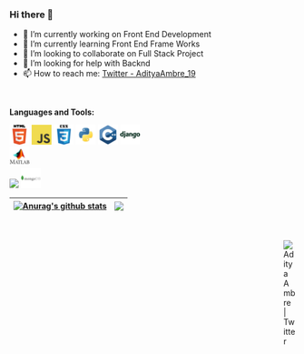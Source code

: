 ### Hi there 👋


- 🔭 I’m currently working on Front End Development
- 🌱 I’m currently learning Front End Frame Works
- 👯 I’m looking to collaborate on Full Stack Project
- 🤔 I’m looking for help with Backnd 
- 📫 How to reach me: [Twitter - AdityaAmbre_19](https://twitter.com/AdityaAmbre_19)

<br />

 
 **Languages and Tools:**  
 
<code><img height="35" src="https://raw.githubusercontent.com/github/explore/80688e429a7d4ef2fca1e82350fe8e3517d3494d/topics/html/html.png"></code>
<code><img height="35" src="https://raw.githubusercontent.com/github/explore/80688e429a7d4ef2fca1e82350fe8e3517d3494d/topics/javascript/javascript.png"></code>
<code><img height="35" src="https://raw.githubusercontent.com/github/explore/80688e429a7d4ef2fca1e82350fe8e3517d3494d/topics/css/css.png"></code>
<code><img height="35" src="https://raw.githubusercontent.com/github/explore/80688e429a7d4ef2fca1e82350fe8e3517d3494d/topics/python/python.png"></code>
<code><img height="35" src="https://raw.githubusercontent.com/github/explore/80688e429a7d4ef2fca1e82350fe8e3517d3494d/topics/cpp/cpp.png"></code>
<code><img height="35" src="https://raw.githubusercontent.com/github/explore/80688e429a7d4ef2fca1e82350fe8e3517d3494d/topics/django/django.png"></code>    
<code><img height="35" src="https://raw.githubusercontent.com/github/explore/80688e429a7d4ef2fca1e82350fe8e3517d3494d/topics/matlab/matlab.png"></code>    
<code><img height="35" src="https://raw.githubusercontent.com/github/explore/80688e429a7d4ef2fca1e82350fe8e3517d3494d/topics/googlecloud/googlecloud.png"></code>
<code><img height="35" src="https://raw.githubusercontent.com/github/explore/80688e429a7d4ef2fca1e82350fe8e3517d3494d/topics/mongodb/mongodb.png"></code>  
    




| <a href="https://github.com/anuraghazra/github-readme-stats"><img align="center" src="https://github-readme-stats.vercel.app/api?username=Aditya-Ambre&show_icons=true&include_all_commits=true&theme=buefy&hide_border=true" alt="Anurag's github stats" /></a> | <a href="https://github.com/anuraghazra/github-readme-stats"><img align="center" src="https://github-readme-stats.vercel.app/api/top-langs/?username=Aditya-Ambre&layout=compact&theme=buefy&hide_border=true" /></a> |
| ------------- | ------------- |
<!---
#### Top Repositories


<a href="https://github.com/anuraghazra/github-readme-stats">
  <img align="center" src="https://github-readme-stats.vercel.app/api/pin/?username=Aditya-Ambre&repo=github-readme-stats&theme=buefy" />
</a>
<a href="https://github.com/anuraghazra/anuraghazra.github.io">
  <img align="center" src="https://github-readme-stats.vercel.app/api/pin/?username=Aditya-Ambre&repo=anuraghazra.github.io&theme=buefy" />
</a>
-->
<br />
<br />

<a href="https://twitter.com/AdityaAmbre_19">
  <img align="right" alt="Aditya Ambre | Twitter" width="21px" src="https://raw.githubusercontent.com/anuraghazra/anuraghazra/master/assets/twitter.svg" />
</a>
